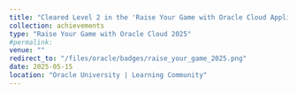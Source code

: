 ```yaml
---
title: "Cleared Level 2 in the 'Raise Your Game with Oracle Cloud Applications Certification Challenge', Winner"
collection: achievements
type: "Raise Your Game with Oracle Cloud 2025"
#permalink: 
venue: ""
redirect_to: "/files/oracle/badges/raise_your_game_2025.png"
date: 2025-05-15
location: "Oracle University | Learning Community"
---
```

